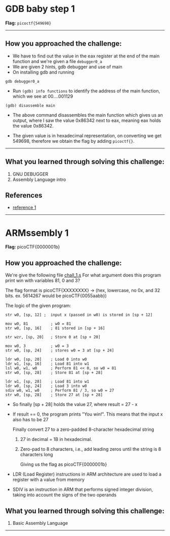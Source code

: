 # GDB baby step 1

**Flag:** `picoctf{549698}`

---

## How you approached the challenge:

- We have to find out the value in the eax register at the end of the main function and we're given a file `debugger0_a`
- We are given 2 hints, gdb debugger and use of main
- On installing gdb and running
```
gdb debugger0_a
```
-  Run `(gdb) info functions` to  identify the address of the main function, which we see at 00....001129 

```
(gdb) disassemble main
``` 
- The above command disassembles the main function which gives us an output, where I saw the value 0x86342 next to eax, meaning eax holds the value 0x86342. 

- The given value is in hexadecimal representation, on converting we get 549698, therefore we obtain the flag by adding `picoctf{}`. 

---

## What you learned through solving this challenge:

1. GNU DEBUGGER
2. Assembly Language intro

## References

- [reference 1](https://en.wikipedia.org/wiki/GNU_Debugger)

---

# ARMssembly 1

**Flag:** picoCTF{0000001b}

##  How you approached the challenge:

We're give the following file [chall_1.s](https://mercury.picoctf.net/static/7cc2b73e671f61f8dc2d40493fb62611/chall_1.S)
For what argument does this program print win with variables 81, 0 and 3?

The flag format is picoCTF{XXXXXXXX} -> (hex, lowercase, no 0x, and 32 bits. ex. 5614267 would be picoCTF{0055aabb})

The logic of the given program:

```
str w0, [sp, 12] ;  input x (passed in w0) is stored in [sp + 12]

mov w0, 81          ; w0 = 81
str w0, [sp, 16]    ; 81 stored in [sp + 16]

str wzr, [sp, 20]   ; Store 0 at [sp + 20]

mov w0, 3           ; w0 = 3
str w0, [sp, 24]    ; stores w0 = 3 at [sp + 24]

ldr w0, [sp, 20]    ; Load 0 into w0
ldr w1, [sp, 16]    ; Load 81 into w1
lsl w0, w1, w0      ; Perform 81 << 0, so w0 = 81
str w0, [sp, 28]    ; Store 81 at [sp + 28]

ldr w1, [sp, 28]    ; Load 81 into w1
ldr w0, [sp, 24]    ; Load 3 into w0
sdiv w0, w1, w0     ; Perform 81 / 3, so w0 = 27
str w0, [sp, 28]    ; Store 27 at [sp + 28]

```

- So finally [sp + 28] holds the value 27, where result = 27 - x
- If result == 0, the program prints "You win!". This means that the input x also has to be 27

  Finally convert 27 to a zero-padded 8-character hexadecimal string
  1) 27 in decimal = 1B in hexadecimal.
  2) Zero-pad to 8 characters, i.e., add leading zeros until the string is 8 characters long
 
     Giving us the flag as picoCTF{0000001b}


- LDR (Load Register) instructions in ARM architecture are used to load a register with a value from memory
- SDIV is an instruction in ARM that performs signed integer division, taking into account the signs of the two operands


## What you learned through solving this challenge:

1. Basic Assembly Language

  ---

  


